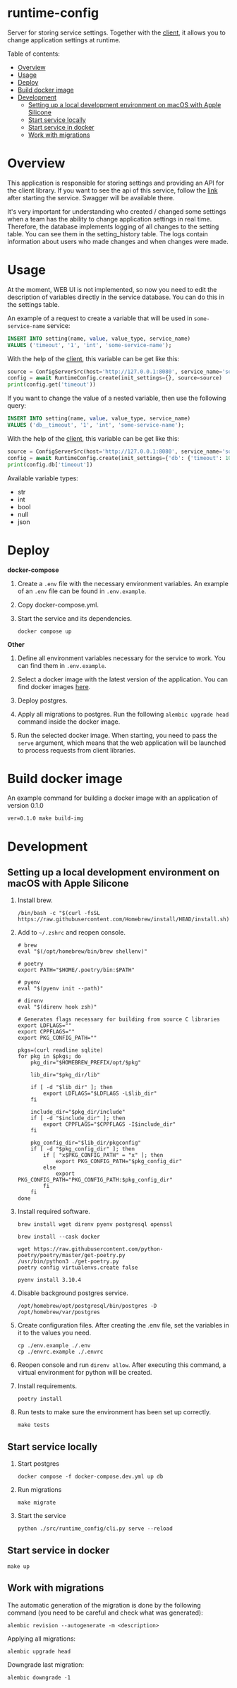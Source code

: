 runtime-config
==============

Server for storing service settings. Together with the [client](https://github.com/aleksey925/runtime-config-py), it
allows you to change application settings at runtime.

Table of contents:

- [Overview](#overview)
- [Usage](#usage)
- [Deploy](#deploy)
- [Build docker image](#build-docker-image)
- [Development](#development)
  - [Setting up a local development environment on macOS with Apple Silicone](#setting-up-a-local-development-environment-on-macos-with-apple-silicone)
  - [Start service locally](#start-service-locally)
  - [Start service in docker](#start-service-in-docker)
  - [Work with migrations](#work-with-migrations)


# Overview

This application is responsible for storing settings and providing an API for the client library. If you want to see
the api of this service, follow the [link](http://0.0.0.0:8080/docs) after starting the service. Swagger will be
available there.

It's very important for understanding who created / changed some settings when a team has the ability to change
application settings in real time. Therefore, the database implements logging of all changes to the setting table.
You can see them in the setting_history table. The logs contain information about users who made changes and when
changes were made.

# Usage

At the moment, WEB UI is not implemented, so now you need to edit the description of variables directly in the service
database. You can do this in the settings table.

An example of a request to create a variable that will be used in `some-service-name` service:

```sql
INSERT INTO setting(name, value, value_type, service_name)
VALUES ('timeout', '1', 'int', 'some-service-name');
```

With the help of the [client](https://github.com/aleksey925/runtime-config-py), this variable can be get like this:

```python
source = ConfigServerSrc(host='http://127.0.0.1:8080', service_name='some-service-name')
config = await RuntimeConfig.create(init_settings={}, source=source)
print(config.get('timeout'))
```

If you want to change the value of a nested variable, then use the following query:

```sql
INSERT INTO setting(name, value, value_type, service_name)
VALUES ('db__timeout', '1', 'int', 'some-service-name');
```

With the help of the [client](https://github.com/aleksey925/runtime-config-py), this variable can be get like this:

```python
source = ConfigServerSrc(host='http://127.0.0.1:8080', service_name='some-service-name')
config = await RuntimeConfig.create(init_settings={'db': {'timeout': 10}}, source=source)
print(config.db['timeout'])
```

Available variable types:

- str
- int
- bool
- null
- json

# Deploy

**docker-compose**

1. Create a `.env` file with the necessary environment variables. An example of an `.env` file can be found in
`.env.example`.

2. Copy docker-compose.yml.

3. Start the service and its dependencies.

   ```
   docker compose up
   ```

**Other**

1. Define all environment variables necessary for the service to work. You can find them in `.env.example`.

2. Select a docker image with the latest version of the application. You can find docker images
[here](https://github.com/aleksey925/runtime-config/pkgs/container/runtime-config).

3. Deploy postgres.

4. Apply all migrations to postgres. Run the following `alembic upgrade head` command inside the docker image.

5. Run the selected docker image. When starting, you need to pass the `serve` argument, which means that the web
application will be launched to process requests from client libraries.

# Build docker image

An example command for building a docker image with an application of version 0.1.0

```
ver=0.1.0 make build-img
```


# Development

## Setting up a local development environment on macOS with Apple Silicone

1. Install brew.

    ```
    /bin/bash -c "$(curl -fsSL https://raw.githubusercontent.com/Homebrew/install/HEAD/install.sh)"
    ```

2. Add to `~/.zshrc` and reopen console.

   ```
   # brew
   eval "$(/opt/homebrew/bin/brew shellenv)"

   # poetry
   export PATH="$HOME/.poetry/bin:$PATH"

   # pyenv
   eval "$(pyenv init --path)"

   # direnv
   eval "$(direnv hook zsh)"

   # Generates flags necessary for building from source C libraries
   export LDFLAGS=""
   export CPPFLAGS=""
   export PKG_CONFIG_PATH=""

   pkgs=(curl readline sqlite)
   for pkg in $pkgs; do
       pkg_dir="$HOMEBREW_PREFIX/opt/$pkg"

       lib_dir="$pkg_dir/lib"

       if [ -d "$lib_dir" ]; then
           export LDFLAGS="$LDFLAGS -L$lib_dir"
       fi

       include_dir="$pkg_dir/include"
       if [ -d "$include_dir" ]; then
           export CPPFLAGS="$CPPFLAGS -I$include_dir"
       fi

       pkg_config_dir="$lib_dir/pkgconfig"
       if [ -d "$pkg_config_dir" ]; then
           if [ "x$PKG_CONFIG_PATH" = "x" ]; then
               export PKG_CONFIG_PATH="$pkg_config_dir"
           else
               export PKG_CONFIG_PATH="PKG_CONFIG_PATH:$pkg_config_dir"
           fi
       fi
   done
   ```

3. Install required software.

    ```
    brew install wget direnv pyenv postgresql openssl
    ```

    ```
    brew install --cask docker
    ```

    ```
    wget https://raw.githubusercontent.com/python-poetry/poetry/master/get-poetry.py
    /usr/bin/python3 ./get-poetry.py
    poetry config virtualenvs.create false
    ```

    ```
    pyenv install 3.10.4
    ```

4. Disable background postgres service.

   ```
   /opt/homebrew/opt/postgresql/bin/postgres -D /opt/homebrew/var/postgres
   ```

5. Create configuration files. After creating the .env file, set the variables in it to the values you need.

    ```
    cp ./env.example ./.env
    cp ./envrc.example ./.envrc
    ```

6. Reopen console and run `direnv allow`. After executing this command, a virtual environment for python will be
created.

7. Install requirements.

    ```
    poetry install
    ```

8. Run tests to make sure the environment has been set up correctly.

    ```
    make tests
    ```

## Start service locally

1. Start postgres

   ```
   docker compose -f docker-compose.dev.yml up db
   ```

2. Run migrations

    ```
    make migrate
    ```

3. Start the service

   ```
   python ./src/runtime_config/cli.py serve --reload
   ```

## Start service in docker

```
make up
```

## Work with migrations

The automatic generation of the migration is done by the following command (you need to be careful and check what was
generated):

```
alembic revision --autogenerate -m <description>
```

Applying all migrations:

```
alembic upgrade head
```

Downgrade last migration:

```
alembic downgrade -1
```
